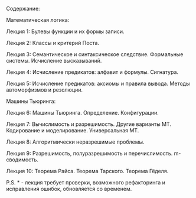 Содержание: 


Математическая логика:


Лекция 1: Булевы функции и их формы записи.

Лекция 2: Классы и критерий Поста.

Лекция 3: Семантическое и синтаксическое следствие. Формальные системы. Исчисление высказываний.

Лекция 4: Исчисление предикатов: алфавит и формулы. Сигнатура.

Лекция 5: Исчисление предикатов: аксиомы и правила вывода. Методы автоморфизмов и резолюции.


Машины Тьюринга:


Лекция 6: Машины Тьюринга. Определение. Конфигурации.

Лекция 7: Вычислимость и разрешимость. Другие варианты МТ. Кодирование и моделирование. Универсальная МТ.

Лекция 8: Алгоритмически неразрешимые проблемы.

Лекция 9: Разрешимость, полуразрешимость и перечислимость. m-сводимость.

Лекция 10: Теорема Райса. Теорема Тарского. Теорема Гёделя.


P.S. * - лекция требует проверки, возможного рефакторинга и исправления ошибок, обновляется со временем.